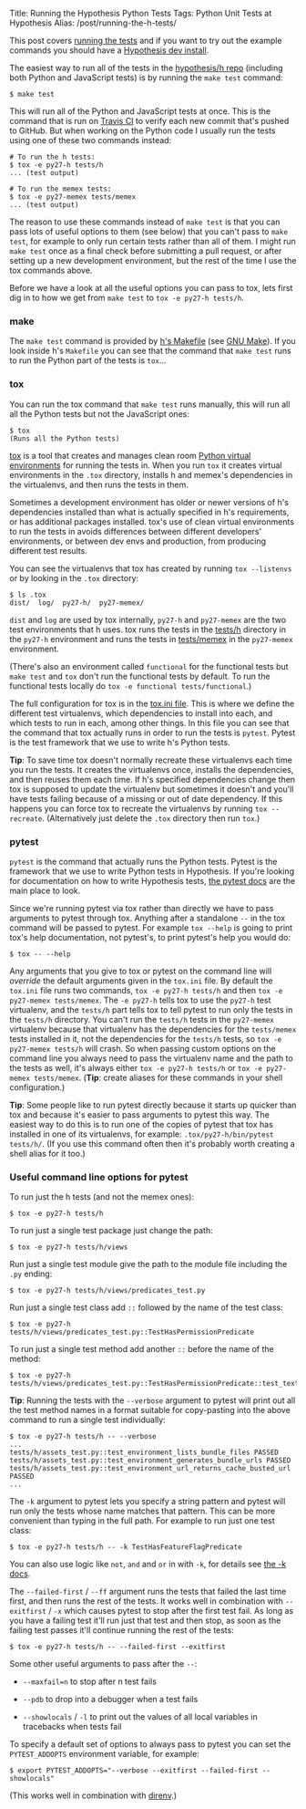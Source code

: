 Title: Running the Hypothesis Python Tests
Tags: Python Unit Tests at Hypothesis
Alias: /post/running-the-h-tests/

This post covers [running the tests](http://h.readthedocs.io/en/latest/developing/install/website/#running-h-s-tests)
and if you want to try out the example commands you should have a
[Hypothesis dev install](http://h.readthedocs.io/en/latest/developing/install/).

The easiest way to run all of the tests in the
[hypothesis/h repo](https://github.com/hypothesis/h) (including both
Python and JavaScript tests) is by running the `make test` command:

```console
$ make test
```

This will run all of the Python and JavaScript tests at once.
This is the command that is run on [Travis CI](https://travis-ci.org/hypothesis/h)
to verify each new commit that's pushed to GitHub.
But when working on the Python code I usually run the tests using one of these
two commands instead:

```console
# To run the h tests:
$ tox -e py27-h tests/h
... (test output)

# To run the memex tests:
$ tox -e py27-memex tests/memex
... (test output)
```

The reason to use these commands instead of `make test` is that you can pass
lots of useful options to them (see below) that you can't pass to `make test`,
for example to only run certain tests rather than all of them.
I might run `make test` once as a final check before submitting a pull request,
or after setting up a new development environment, but the rest of the time I
use the tox commands above.

Before we have a look at all the useful options you can pass to tox, lets first
dig in to how we get from `make test` to `tox -e py27-h tests/h`.


### make

The `make test` command is provided by
[h's Makefile](https://github.com/hypothesis/h/blob/2fda3f382a4b9563a4a3e4c8d8713fc2771edd1f/Makefile) (see [GNU Make](https://www.gnu.org/software/make/)). 
If you look inside h's `Makefile` you can see that the command that
`make test` runs to run the Python part of the tests is `tox`...


### tox

You can run the tox command that `make test` runs manually, this will run all
all the Python tests but not the JavaScript ones:

```console
$ tox
(Runs all the Python tests)
```

[tox](https://tox.readthedocs.io/) is a tool that creates and manages clean room
[Python virtual environments](https://virtualenv.pypa.io/) for running the
tests in. When you run `tox` it creates virtual environments in the
`.tox` directory, installs h and memex's dependencies in the virtualenvs, and
then runs the tests in them.

Sometimes a development environment has older or newer versions of h's
dependencies installed than what is actually specified in h's requirements, or
has additional packages installed. tox's use of clean virtual environments to
run the tests in avoids differences between different developers' environments,
or between dev envs and production, from producing different test results.

You can see the virtualenvs that tox has created by running `tox --listenvs` or
by looking in the `.tox` directory:

```console
$ ls .tox
dist/  log/  py27-h/  py27-memex/
```

`dist` and `log` are used by tox internally, `py27-h` and `py27-memex` are the
two test environments that h uses. tox runs the tests in the
[tests/h](https://github.com/hypothesis/h/tree/9f2602d10dc11f3cc5765cc9d3e4454a8629a94e/tests/h)
directory in the `py27-h` environment and runs the tests in
[tests/memex](https://github.com/hypothesis/h/tree/9f2602d10dc11f3cc5765cc9d3e4454a8629a94e/tests/memex)
in the `py27-memex` environment.

(There's also an environment called `functional` for the functional tests but
`make test` and `tox` don't run the functional tests by default. To run the
functional tests locally do `tox -e functional tests/functional`.)

The full configuration for tox is in the
[tox.ini file](https://github.com/hypothesis/h/blob/2fda3f382a4b9563a4a3e4c8d8713fc2771edd1f/tox.ini).
This is where we define the different test virtualenvs, which dependencies to
install into each, and which tests to run in each, among other things. In this
file you can see that the command that tox actually runs in order to run the
tests is `pytest`. Pytest is the test framework that we use to write h's
Python tests.

**Tip**: To save time tox doesn't normally recreate these virtualenvs each time
you run the tests. It creates the virtualenvs once, installs the
dependencies, and then reuses them each time. If h's specified dependencies
change then tox is supposed to update the virtualenv but sometimes it
doesn't and you'll have tests failing because of a missing or out of date
dependency. If this happens you can force tox to recreate the virtualenvs
by running `tox --recreate`. (Alternatively just delete the `.tox` directory
then run `tox`.)


### pytest

`pytest` is the command that actually runs the Python tests.
Pytest is the framework that we use to write Python
tests in Hypothesis. If you're looking for documentation on how to write
Hypothesis tests, [the pytest docs](http://docs.pytest.org/en/latest/) are the
main place to look.

Since we're running pytest via tox rather than directly we have to pass
arguments to pytest through tox. Anything after a standalone `--` in the tox command
will be passed to pytest. For example `tox --help` is going to print tox's
help documentation, not pytest's, to print pytest's help you would do:

```console
$ tox -- --help
```

Any arguments that you give to tox or pytest on the command line will
_override_ the default arguments given in the `tox.ini` file. By default the
`tox.ini` file runs two commands, `tox -e py27-h tests/h` and then
`tox -e py27-memex tests/memex`. The `-e py27-h` tells tox to use the
`py27-h` test virtualenv, and the `tests/h` part tells tox to tell pytest to
run only the tests in the `tests/h` directory. You can't run the `tests/h`
tests in the `py27-memex` virtualenv because that virtualenv has the
dependencies for the `tests/memex` tests installed in it, not the dependencies
for the `tests/h` tests, so `tox -e py27-memex tests/h` will crash.
So when passing custom options on the command line you always need to pass the
virtualenv name and the path to the tests as well, it's always either
`tox -e py27-h tests/h` or `tox -e py27-memex tests/memex`.
(**Tip**: create aliases for these commands in your shell configuration.)

**Tip**: Some people like to run pytest directly because it starts up quicker
than tox and because it's easier to pass arguments to pytest this way.
The easiest way to do this is to run one of the copies of pytest that tox has
installed in one of its virtualenvs, for example:
`.tox/py27-h/bin/pytest tests/h/`. (If you use this command often then it's
probably worth creating a shell alias for it too.)


### Useful command line options for pytest

To run just the h tests (and not the memex ones):

```console
$ tox -e py27-h tests/h
```

To run just a single test package just change the path:

```console
$ tox -e py27-h tests/h/views
```

Run just a single test module give the path to the module file including the
`.py` ending:

```console
$ tox -e py27-h tests/h/views/predicates_test.py
```

Run just a single test class add `::` followed by the name of the test class:

```console
$ tox -e py27-h tests/h/views/predicates_test.py::TestHasPermissionPredicate
```

To run just a single test method add another `::` before the name of the
method:

```console
$ tox -e py27-h tests/h/views/predicates_test.py::TestHasPermissionPredicate::test_text
```

**Tip**: Running the tests with the `--verbose` argument to pytest will print
out all the test method names in a format suitable for copy-pasting into the
above command to run a single test individually:

```console
$ tox -e py27-h tests/h -- --verbose
...
tests/h/assets_test.py::test_environment_lists_bundle_files PASSED
tests/h/assets_test.py::test_environment_generates_bundle_urls PASSED
tests/h/assets_test.py::test_environment_url_returns_cache_busted_url PASSED
...
```

The `-k` argument to pytest lets you specify a string pattern and pytest will
run only the tests whose name matches that pattern. This can be more convenient
than typing in the full path. For example to run just one test class:

```console
$ tox -e py27-h tests/h -- -k TestHasFeatureFlagPredicate
```

You can also use logic like `not`, `and` and `or` in with `-k`, for details see
[the -k docs](http://docs.pytest.org/en/latest/example/markers.html#using-k-expr-to-select-tests-based-on-their-name).

The `--failed-first` / `--ff` argument runs the tests that failed the last time
first, and then runs the rest of the tests. It works well in combination with
`--exitfirst` / `-x` which causes pytest to stop after the first test fail.
As long as you have a failing test it'll run just that test and then stop,
as soon as the failing test passes it'll continue running the rest of the
tests:

```console
$ tox -e py27-h tests/h -- --failed-first --exitfirst
```

Some other useful arguments to pass after the `--`:

* `--maxfail=n` to stop after n test fails

* `--pdb` to drop into a debugger when a test fails

* `--showlocals` / `-l` to print out the values of all local variables in
  tracebacks when tests fail

To specify a default set of options to always pass to pytest you can set the
`PYTEST_ADDOPTS` environment variable, for example:

```console
$ export PYTEST_ADDOPTS="--verbose --exitfirst --failed-first --showlocals"
```

(This works well in combination with [direnv](https://direnv.net/).)
